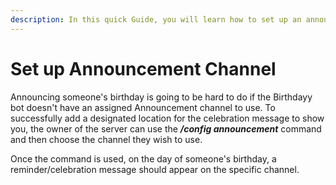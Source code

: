 ```yaml
---
description: In this quick Guide, you will learn how to set up an announcement channel.
---
```


# Set up Announcement Channel

Announcing someone's birthday is going to be hard to do if the Birthdayy bot doesn't have an assigned Announcement channel to use. To successfully add a designated location for the celebration message to show you, the owner of the server can use the _**/config announcement**_ command and then choose the channel they wish to use.

Once the command is used, on the day of someone's birthday, a reminder/celebration message should appear on the specific channel.
